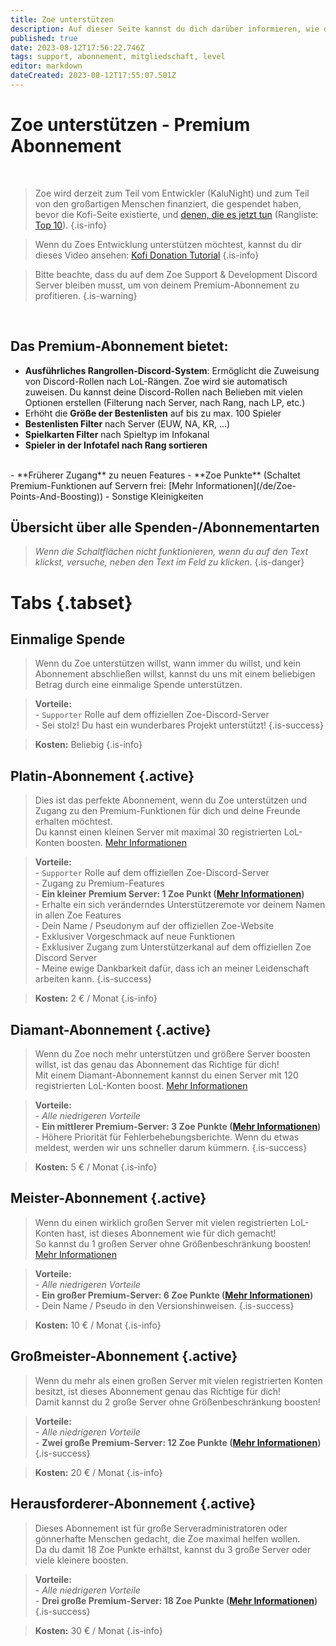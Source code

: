 ```yaml
---
title: Zoe unterstützen
description: Auf dieser Seite kannst du dich darüber informieren, wie du das Projekt unterstützen kannst.
published: true
date: 2023-08-12T17:56:22.746Z
tags: support, abonnement, mitgliedschaft, level
editor: markdown
dateCreated: 2023-08-12T17:55:07.501Z
---
```


# Zoe unterstützen - Premium Abonnement
<br>

> Zoe wird derzeit zum Teil vom Entwickler (KaluNight) und zum Teil von den großartigen Menschen finanziert, die gespendet haben, bevor die Kofi-Seite existierte, und [denen, die es jetzt tun](https://zoe-discord-bot.ch/donate.html) (Rangliste: [Top 10](https://ko-fi.com/kalunight/leaderboard)).
>{.is-info}

>Wenn du Zoes Entwicklung unterstützen möchtest, kannst du dir dieses Video ansehen: [Kofi Donation Tutorial](https://www.youtube.com/watch?v=9DSwPOWHDd8)
>{.is-info}

>Bitte beachte, dass du auf dem Zoe Support & Development Discord Server bleiben musst, um von deinem Premium-Abonnement zu profitieren.
>{.is-warning}

<br>

## Das Premium-Abonnement bietet:

- **Ausführliches Rangrollen-Discord-System**: Ermöglicht die Zuweisung von Discord-Rollen nach LoL-Rängen. Zoe wird sie automatisch zuweisen. Du kannst deine Discord-Rollen nach Belieben mit vielen Optionen erstellen (Filterung nach Server, nach Rang, nach LP, etc.)
- Erhöht die **Größe der Bestenlisten** auf bis zu max. 100 Spieler
- **Bestenlisten Filter** nach Server (EUW, NA, KR, …)
- **Spielkarten Filter** nach Spieltyp im Infokanal
- **Spieler in der Infotafel nach Rang sortieren**
<br>
- **Früherer Zugang** zu neuen Features
- **Zoe Punkte** (Schaltet Premium-Funktionen auf Servern frei: [Mehr Informationen](/de/Zoe-Points-And-Boosting))
- Sonstige Kleinigkeiten
<br>


## Übersicht über alle Spenden-/Abonnementarten
>*Wenn die Schaltflächen nicht funktionieren, wenn du auf den Text klickst, versuche, neben den Text im Feld zu klicken*.
>{.is-danger}


# Tabs {.tabset}
## **Einmalige Spende**
>Wenn du Zoe unterstützen willst, wann immer du willst, und kein Abonnement abschließen willst, kannst du uns mit einem beliebigen Betrag durch eine einmalige Spende unterstützen. 

>**Vorteile:** <br> - `Supporter` Rolle auf dem offiziellen Zoe-Discord-Server <br> - Sei stolz! Du hast ein wunderbares Projekt unterstützt!
> {.is-success}

>**Kosten:** Beliebig
>{.is-info}


## **Platin-Abonnement** {.active}
>Dies ist das perfekte Abonnement, wenn du Zoe unterstützen und Zugang zu den Premium-Funktionen für dich und deine Freunde erhalten möchtest.<br>Du kannst einen kleinen Server mit maximal 30 registrierten LoL-Konten boosten. [Mehr Informationen](/de/Zoe-Points-And-Boosting)

>**Vorteile:**  <br> - `Supporter` Rolle auf dem offiziellen Zoe-Discord-Server<br> - Zugang zu Premium-Features <br>-   **Ein kleiner Premium Server: 1 Zoe Punkt (**[**Mehr Informationen**](/de/Zoe-Points-And-Boosting)**)**<br>- Erhalte ein sich veränderndes Unterstützeremote vor deinem Namen in allen Zoe Features<br>-   Dein Name / Pseudonym auf der offiziellen Zoe-Website<br>-   Exklusiver Vorgeschmack auf neue Funktionen<br>-   Exklusiver Zugang zum Unterstützerkanal auf dem offiziellen Zoe Discord Server<br>-   Meine ewige Dankbarkeit dafür, dass ich an meiner Leidenschaft arbeiten kann.
> {.is-success}

>**Kosten:** 2 € / Monat
>{.is-info}


## **Diamant-Abonnement** {.active}
>Wenn du Zoe noch mehr unterstützen und größere Server boosten willst, ist das genau das Abonnement das Richtige für dich! <br>Mit einem Diamant-Abonnement kannst du einen Server mit 120 registrierten LoL-Konten boost. [Mehr Informationen](/de/Zoe-Points-And-Boosting) 

>**Vorteile:** <br> - *Alle niedrigeren Vorteile*<br>-   **Ein mittlerer Premium-Server: 3 Zoe Punkte (**[**Mehr Informationen**](/de/Zoe-Points-And-Boosting)**)**<br>-   Höhere Priorität für Fehlerbehebungsberichte. Wenn du etwas meldest, werden wir uns schneller darum kümmern. 
> {.is-success}

>**Kosten:** 5 € / Monat
>{.is-info}


## **Meister-Abonnement** {.active}
>Wenn du einen wirklich großen Server mit vielen registrierten LoL-Konten hast, ist dieses Abonnement wie für dich gemacht! <br>So kannst du 1 großen Server ohne Größenbeschränkung boosten! [Mehr Informationen](/de/Zoe-Points-And-Boosting) 

>**Vorteile:** <br> - *Alle niedrigeren Vorteile*<br>-   **Ein großer Premium-Server: 6 Zoe Punkte (**[**Mehr Informationen**](/de/Zoe-Points-And-Boosting)**)**<br>-   Dein Name / Pseudo in den Versionshinweisen.
> {.is-success}

>**Kosten:** 10 € / Monat
>{.is-info}


## **Großmeister-Abonnement** {.active}
>Wenn du mehr als einen großen Server mit vielen registrierten Konten besitzt, ist dieses Abonnement genau das Richtige für dich! <br>Damit kannst du 2 große Server ohne Größenbeschränkung boosten!

>**Vorteile:** <br> - *Alle niedrigeren Vorteile*<br>-   **Zwei große Premium-Server: 12 Zoe Punkte (**[**Mehr Informationen**](/de/Zoe-Points-And-Boosting)**)**
> {.is-success}

>**Kosten:** 20 € / Monat
>{.is-info}


## **Herausforderer-Abonnement** {.active}
>Dieses Abonnement ist für große Serveradministratoren oder gönnerhafte Menschen gedacht, die Zoe maximal helfen wollen.<br>Da du damit 18 Zoe Punkte erhältst, kannst du 3 große Server oder viele kleinere boosten.

>**Vorteile:** <br> - *Alle niedrigeren Vorteile*<br>-   **Drei große Premium-Server: 18 Zoe Punkte (**[**Mehr Informationen**](/de/Zoe-Points-And-Boosting)**)**
> {.is-success}

>**Kosten:** 30 € / Monat
>{.is-info}

